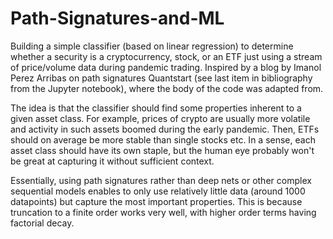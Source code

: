 # Path-Signatures-and-ML
Building a simple classifier (based on linear regression) to determine whether a security is a cryptocurrency, stock, or an ETF just using a stream of price/volume data during pandemic trading. Inspired by a blog by Imanol Perez Arribas on path signatures Quantstart (see last item in bibliography from the Jupyter notebook), where the body of the code was adapted from. 

The idea is that the classifier should find some properties inherent to a given asset class. For example, prices of crypto are usually more volatile and activity in such assets boomed during the early pandemic. Then, ETFs should on average be more stable than single stocks etc. In a sense, each asset class should have its own staple, but the human eye probably won't be great at capturing it without sufficient context. 

Essentially, using path signatures rather than deep nets or other complex sequential models enables to only use relatively little data (around 1000 datapoints) but capture the most important properties. This is because truncation to a finite order works very well, with higher order terms having factorial decay. 
